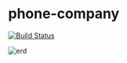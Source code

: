 # phone-company

[![Build Status](https://travis-ci.org/nc-student-group/phone-company.svg?branch=master)](https://travis-ci.org/nc-student-group/phone-company)

![erd](http://dl3.joxi.net/drive/2017/05/04/0023/3604/1543700/00/2ded1ce891.jpg)
